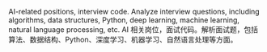 AI-related positions, interview code. Analyze interview questions, including algorithms, data structures, Python, deep learning, machine learning, natural language processing, etc.
AI 相关岗位，面试代码。解析面试题，包括算法、数据结构、Python、深度学习、机器学习、自然语言处理等方面。
